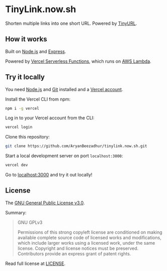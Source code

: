 # TinyLink.now.sh
Shorten multiple links into one short URL. Powered by [TinyURL](https://tinyurl.com).

## How it works

Built on [Node.js](https://nodejs.org) and [Express](https://expressjs.com).

Powered by [Vercel Serverless Functions](https://vercel.com/docs/serverless-functions/introduction), which runs on [AWS Lambda](https://aws.amazon.com/lambda).

## Try it locally

You need [Node.js](https://nodejs.org) and [Git](https://git-scm.com) installed and a [Vercel account](https://vercel.com/signup).

Install the Vercel CLI from npm:

```bash
npm i -g vercel
```

Log in to your Vercel account from the CLI:

```bash
vercel login
```

Clone this repository:

```bash
git clone https://github.com/AryanBeezadhur/tinylink.now.sh.git
```

Start a local development server on port `localhost:3000`:

```bash
vercel dev
```

Go to [localhost:3000](http://localhost:3000) and try it out locally!

## License

The [GNU General Public License v3.0](https://choosealicense.com/licenses/gpl-3.0).

Summary:

> GNU GPLv3
>
> Permissions of this strong copyleft license are conditioned on making available complete source code of licensed works and modifications, which include larger works using a licensed work, under the same license. Copyright and license notices must be preserved. Contributors provide an express grant of patent rights.

Read full license at [LICENSE](LICENSE).
